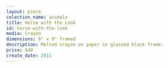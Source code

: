 ```yaml
---
layout: piece
colection_name: animals
title: Horse with the Look
id: horse-with-the-look
media: Crayon
dimensions: 8" x 9" framed
description: Melted crayon on paper in glassed black frame.
price: $40
create_date: 2011
---
```

